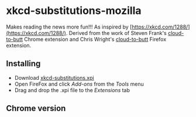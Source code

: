# xkcd-substitutions-mozilla
Makes reading the news more fun!!!  As inspired by [https://xkcd.com/1288/](https://xkcd.com/1288/).  Derived from the work of Steven Frank's [cloud-to-butt](https://github.com/panicsteve/cloud-to-butt) Chrome extension and Chris Wright's [cloud-to-butt](https://github.com/DaveRandom/cloud-to-butt-mozilla) Firefox extension.


## Installing
- Download [xkcd-substitutions.xpi](https://github.com/Amorymeltzer/xkcd-substitutions-mozilla/blob/master/xkcd-substitutions.xpi?raw=true)
- Open FireFox and click *Add-ons* from the *Tools* menu
- Drag and drop the .xpi file to the *Extensions* tab


## Chrome version
